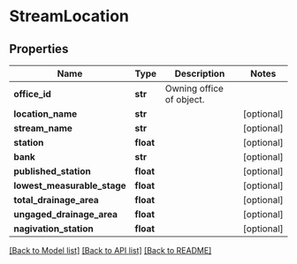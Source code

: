 # StreamLocation

## Properties
Name | Type | Description | Notes
------------ | ------------- | ------------- | -------------
**office_id** | **str** | Owning office of object. | 
**location_name** | **str** |  | [optional] 
**stream_name** | **str** |  | [optional] 
**station** | **float** |  | [optional] 
**bank** | **str** |  | [optional] 
**published_station** | **float** |  | [optional] 
**lowest_measurable_stage** | **float** |  | [optional] 
**total_drainage_area** | **float** |  | [optional] 
**ungaged_drainage_area** | **float** |  | [optional] 
**nagivation_station** | **float** |  | [optional] 

[[Back to Model list]](../README.md#documentation-for-models) [[Back to API list]](../README.md#documentation-for-api-endpoints) [[Back to README]](../README.md)

